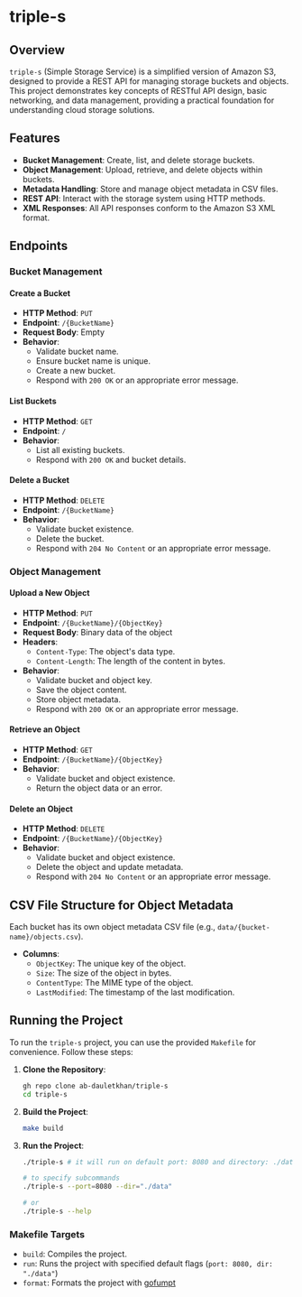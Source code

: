 # triple-s

## Overview
`triple-s` (Simple Storage Service) is a simplified version of Amazon S3, designed to provide a REST API for managing storage buckets and objects. This project demonstrates key concepts of RESTful API design, basic networking, and data management, providing a practical foundation for understanding cloud storage solutions.

## Features

- **Bucket Management**: Create, list, and delete storage buckets.
- **Object Management**: Upload, retrieve, and delete objects within buckets.
- **Metadata Handling**: Store and manage object metadata in CSV files.
- **REST API**: Interact with the storage system using HTTP methods.
- **XML Responses**: All API responses conform to the Amazon S3 XML format.

## Endpoints

### Bucket Management

#### Create a Bucket
- **HTTP Method**: `PUT`
- **Endpoint**: `/{BucketName}`
- **Request Body**: Empty
- **Behavior**:
  - Validate bucket name.
  - Ensure bucket name is unique.
  - Create a new bucket.
  - Respond with `200 OK` or an appropriate error message.

#### List Buckets
- **HTTP Method**: `GET`
- **Endpoint**: `/`
- **Behavior**:
  - List all existing buckets.
  - Respond with `200 OK` and bucket details.

#### Delete a Bucket
- **HTTP Method**: `DELETE`
- **Endpoint**: `/{BucketName}`
- **Behavior**:
  - Validate bucket existence.
  - Delete the bucket.
  - Respond with `204 No Content` or an appropriate error message.

### Object Management

#### Upload a New Object
- **HTTP Method**: `PUT`
- **Endpoint**: `/{BucketName}/{ObjectKey}`
- **Request Body**: Binary data of the object
- **Headers**:
  - `Content-Type`: The object's data type.
  - `Content-Length`: The length of the content in bytes.
- **Behavior**:
  - Validate bucket and object key.
  - Save the object content.
  - Store object metadata.
  - Respond with `200 OK` or an appropriate error message.

#### Retrieve an Object
- **HTTP Method**: `GET`
- **Endpoint**: `/{BucketName}/{ObjectKey}`
- **Behavior**:
  - Validate bucket and object existence.
  - Return the object data or an error.

#### Delete an Object
- **HTTP Method**: `DELETE`
- **Endpoint**: `/{BucketName}/{ObjectKey}`
- **Behavior**:
  - Validate bucket and object existence.
  - Delete the object and update metadata.
  - Respond with `204 No Content` or an appropriate error message.

## CSV File Structure for Object Metadata

Each bucket has its own object metadata CSV file (e.g., `data/{bucket-name}/objects.csv`).

- **Columns**:
  - `ObjectKey`: The unique key of the object.
  - `Size`: The size of the object in bytes.
  - `ContentType`: The MIME type of the object.
  - `LastModified`: The timestamp of the last modification.

## Running the Project

To run the `triple-s` project, you can use the provided `Makefile` for convenience. Follow these steps:

1. **Clone the Repository**:
    ```sh
    gh repo clone ab-dauletkhan/triple-s
    cd triple-s
    ```

2. **Build the Project**:
    ```sh
    make build
    ```

3. **Run the Project**:
    ```sh
    ./triple-s # it will run on default port: 8080 and directory: ./data

    # to specify subcommands
    ./triple-s --port=8080 --dir="./data"
    
    # or 
    ./triple-s --help
    ```

### Makefile Targets

- `build`: Compiles the project.
- `run`: Runs the project with specified default flags (`port: 8080, dir: "./data"`)
- `format`: Formats the project with [gofumpt](https://github.com/mvdan/gofumpt)